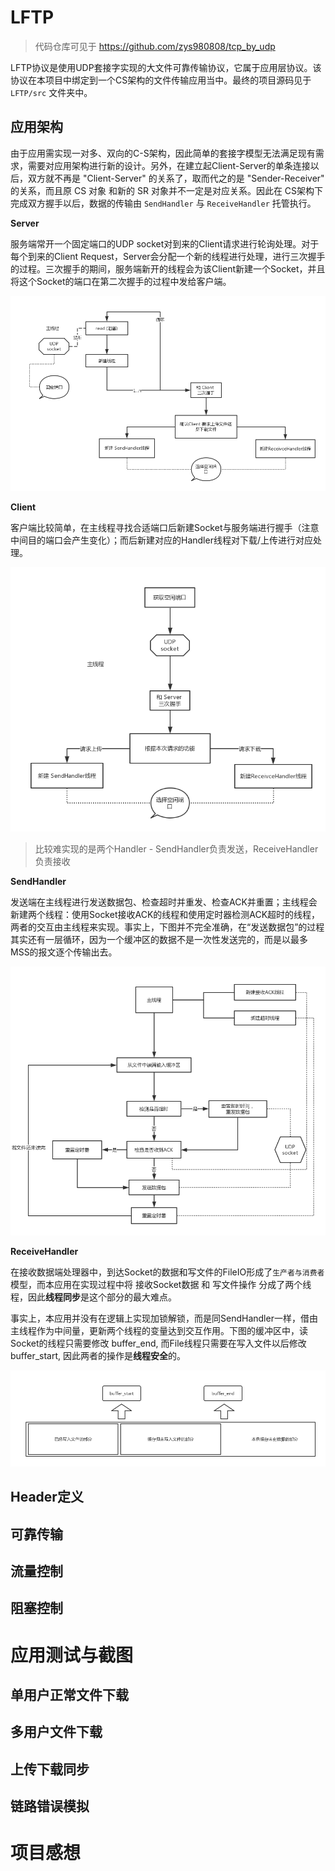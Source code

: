 # LFTP

> 代码仓库可见于 https://github.com/zys980808/tcp_by_udp

LFTP协议是使用UDP套接字实现的大文件可靠传输协议，它属于应用层协议。该协议在本项目中绑定到一个CS架构的文件传输应用当中。最终的项目源码见于 `LFTP/src` 文件夹中。


## 应用架构

由于应用需实现一对多、双向的C-S架构，因此简单的套接字模型无法满足现有需求，需要对应用架构进行新的设计。另外，在建立起Client-Server的单条连接以后，双方就不再是 "Client-Server" 的关系了，取而代之的是 "Sender-Receiver" 的关系，而且原 CS 对象 和新的 SR 对象并不一定是对应关系。因此在 CS架构下完成双方握手以后，数据的传输由 `SendHandler` 与 `ReceiveHandler` 托管执行。

**Server**

服务端常开一个固定端口的UDP socket对到来的Client请求进行轮询处理。对于每个到来的Client Request，Server会分配一个新的线程进行处理，进行三次握手的过程。三次握手的期间，服务端新开的线程会为该Client新建一个Socket，并且将这个Socket的端口在第二次握手的过程中发给客户端。

![](pictures/ServerModel.jpg)

**Client**

客户端比较简单，在主线程寻找合适端口后新建Socket与服务端进行握手（注意中间目的端口会产生变化）；而后新建对应的Handler线程对下载/上传进行对应处理。

![](pictures/ClientModel.jpg)


> 比较难实现的是两个Handler - SendHandler负责发送，ReceiveHandler负责接收

**SendHandler**

发送端在主线程进行发送数据包、检查超时并重发、检查ACK并重置；主线程会新建两个线程：使用Socket接收ACK的线程和使用定时器检测ACK超时的线程，两者的交互由主线程来实现。事实上，下图并不完全准确，在“发送数据包”的过程其实还有一层循环，因为一个缓冲区的数据不是一次性发送完的，而是以最多MSS的报文逐个传输出去。

![](pictures/SendHandler.jpg)

**ReceiveHandler**

在接收数据端处理器中，到达Socket的数据和写文件的FileIO形成了`生产者与消费者`模型，而本应用在实现过程中将 接收Socket数据 和 写文件操作 分成了两个线程，因此**线程同步**是这个部分的最大难点。

事实上，本应用并没有在逻辑上实现加锁解锁，而是同SendHandler一样，借由主线程作为中间量，更新两个线程的变量达到交互作用。下图的缓冲区中，读Socket的线程只需要修改 buffer_end, 而File线程只需要在写入文件以后修改 buffer_start, 因此两者的操作是**线程安全**的。

![](pictures/BufferModel.jpg)

## Header定义

## 可靠传输

## 流量控制

## 阻塞控制

# 应用测试与截图

## 单用户正常文件下载

## 多用户文件下载

## 上传下载同步

## 链路错误模拟

# 项目感想


